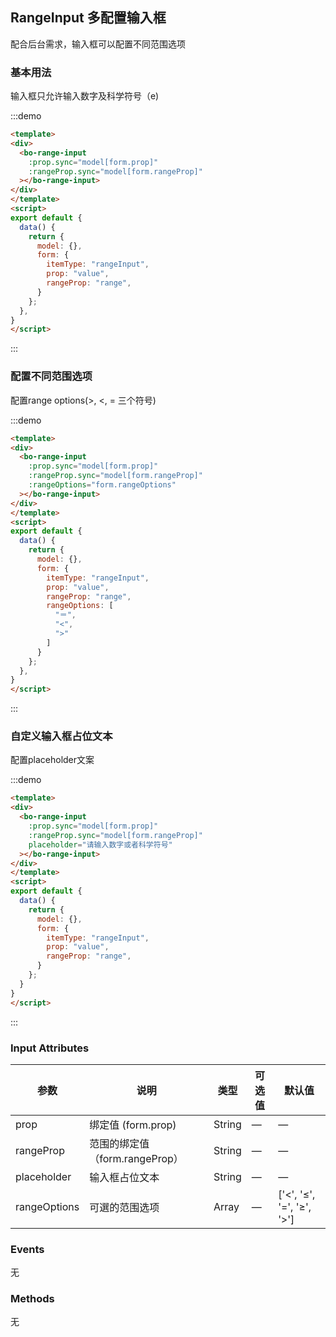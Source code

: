 ## RangeInput 多配置输入框

配合后台需求，输入框可以配置不同范围选项

### 基本用法

输入框只允许输入数字及科学符号（e)

:::demo 

```html
<template>
<div>
  <bo-range-input
    :prop.sync="model[form.prop]"
    :rangeProp.sync="model[form.rangeProp]"
  ></bo-range-input>
</div>
</template>
<script>
export default {
  data() {
    return {
      model: {},
      form: {
        itemType: "rangeInput",
        prop: "value",
        rangeProp: "range",
      }
    };
  },
}
</script>

```
:::

### 配置不同范围选项

配置range options(>, <, = 三个符号)

:::demo 

```html
<template>
<div>
  <bo-range-input
    :prop.sync="model[form.prop]"
    :rangeProp.sync="model[form.rangeProp]"
    :rangeOptions="form.rangeOptions"
  ></bo-range-input>
</div>
</template>
<script>
export default {
  data() {
    return {
      model: {},
      form: {
        itemType: "rangeInput",
        prop: "value",
        rangeProp: "range",
        rangeOptions: [
          "＝",
          "<",
          ">"
        ]
      }
    };
  },
}
</script>

```
:::

### 自定义输入框占位文本

配置placeholder文案

:::demo 

```html
<template>
<div>
  <bo-range-input
    :prop.sync="model[form.prop]"
    :rangeProp.sync="model[form.rangeProp]"
    placeholder="请输入数字或者科学符号"
  ></bo-range-input>
</div>
</template>
<script>
export default {
  data() {
    return {
      model: {},
      form: {
        itemType: "rangeInput",
        prop: "value",
        rangeProp: "range",
      }
    };
  }
}
</script>

```
:::

### Input Attributes

| 参数            | 说明       | 类型    | 可选值 | 默认值     |
| --------------- | ---------- | ------- | ------ | ---------- |
| prop           | 绑定值 (form.prop)     | String  | —      | —  |
| rangeProp        | 范围的绑定值 （form.rangeProp）   | String  |  —    | — |
| placeholder     | 输入框占位文本 | String   | —      | —          |
| rangeOptions   | 可選的范围选项   | Array  | —  |  ['<', '≤', '=', '≥', '>'] |

### Events
无

### Methods
无
